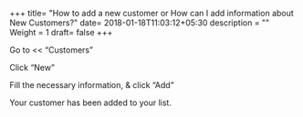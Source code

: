 +++
title= "How to add a new customer or How can I add information about New Customers?"
date= 2018-01-18T11:03:12+05:30
description = ""
Weight = 1
draft= false
+++

Go to << “Customers” 
 

Click “New”
         

Fill the necessary  information, & click “Add”
        

Your customer has been added to your list. 




























